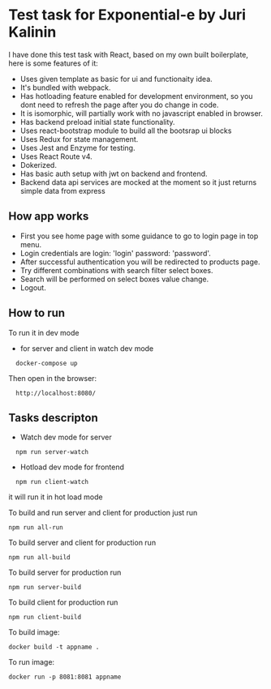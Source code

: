 # Test task for Exponential-e by Juri Kalinin

I have done this test task with React, based on my own built boilerplate, here is some features of it:

* Uses given template as basic for ui and functionaity idea.
* It's bundled with webpack.
* Has hotloading feature enabled for development environment, so you dont need to refresh the page after you do change in code.
* It is isomorphic, will partially work with no javascript enabled in browser.
* Has backend preload initial state functionality.
* Uses react-bootstrap module to build all the bootsrap ui blocks
* Uses Redux for state management.
* Uses Jest and Enzyme for testing.
* Uses React Route v4.
* Dokerized.
* Has basic auth setup with jwt on backend and frontend.
* Backend data api services are mocked at the moment so it just returns simple data from express

## How app works

* First you see home page with some guidance to go to login page in top menu.
* Login credentials are login: 'login' password: 'password'.
* After successful authentication you will be redirected to products page.
* Try different combinations with search filter select boxes.
* Search will be performed on select boxes value change.
* Logout.

## How to run

To run it in dev mode
* for server and client in watch dev mode
```
  docker-compose up
```
Then open in the browser:
```
  http://localhost:8080/
```


## Tasks descripton
* Watch dev mode for server
```
  npm run server-watch
```
* Hotload dev mode for frontend
```
  npm run client-watch
```
it will run it in hot load mode

To build and run server and client for production just run
```
npm run all-run
```

To build server and client for production run
```
npm run all-build
```

To build server for production run
```
npm run server-build
```

To build client for production run
```
npm run client-build
```

To build image:
```
docker build -t appname .
```
To run image:
```
docker run -p 8081:8081 appname
```
